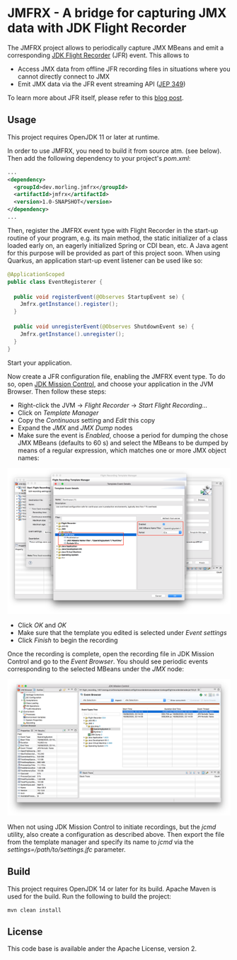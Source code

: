 # JMFRX - A bridge for capturing JMX data with JDK Flight Recorder

The JMFRX project allows to periodically capture JMX MBeans and emit a corresponding [JDK Flight Recorder](https://openjdk.java.net/jeps/328) (JFR) event.
This allows to

* Access JMX data from offline JFR recording files in situations where you cannot directly connect to JMX
* Emit JMX data via the JFR event streaming API ([JEP 349](https://openjdk.java.net/jeps/349))

To learn more about JFR itself, please refer to this [blog post](https://www.morling.dev/blog/rest-api-monitoring-with-custom-jdk-flight-recorder-events/).

## Usage

This project requires OpenJDK 11 or later at runtime.

In order to use JMFRX, you need to build it from source atm. (see below).
Then add the following dependency to your project's _pom.xml_:

```xml
...
<dependency>
  <groupId>dev.morling.jmfrx</groupId>
  <artifactId>jmfrx</artifactId>
  <version>1.0-SNAPSHOT</version>
</dependency>
...
```

Then, register the JMFRX event type with Flight Recorder in the start-up routine of your program,
e.g. its main method, the static initializer of a class loaded early on, an eagerly initialized Spring or CDI bean, etc.
A Java agent for this purpose will be provided as part of this project soon.
When using Quarkus, an application start-up event listener can be used like so:

```java
@ApplicationScoped
public class EventRegisterer {

  public void registerEvent(@Observes StartupEvent se) {
    Jmfrx.getInstance().register();
  }

  public void unregisterEvent(@Observes ShutdownEvent se) {
    Jmfrx.getInstance().unregister();
  }
}
```

Start your application.

Now create a JFR configuration file, enabling the JMFRX event type.
To do so, open [JDK Mission Control](https://openjdk.java.net/projects/jmc/), and choose your application in the JVM Browser.
Then follow these steps:

* Right-click the JVM -> _Flight Recorder_ -> _Start Flight Recording..._
* Click on _Template Manager_
* Copy the _Continuous_ setting and _Edit_ this copy
* Expand the _JMX_ and _JMX Dump_ nodes
* Make sure the event is _Enabled_, choose a period for dumping the chose JMX MBeans (defaults to 60 s) and select the MBeans to be dumped by means of a regular expression, which matches one or more JMX object names:

![Configuring JMFRX](jmfrx_mission_control_configuration.png)

* Click _OK_ and _OK_
* Make sure that the template you edited is selected under _Event settings_
* Click _Finish_ to begin the recording

Once the recording is complete, open the recording file in JDK Mission Control and go to the _Event Browser_.
You should see periodic events corresponding to the selected MBeans under the _JMX_ node:

![JMFRX Events in JDK Mission Control](jmfrx_events.png)

When not using JDK Mission Control to initiate recordings, but the _jcmd_ utility,
also create a configuration as described above.
Then export the file from the template manager and specify its name to _jcmd_ via the _settings=/path/to/settings.jfc_ parameter.

## Build

This project requires OpenJDK 14 or later for its build.
Apache Maven is used for the build.
Run the following to build the project:

```shell
mvn clean install
```

## License

This code base is available ander the Apache License, version 2.
